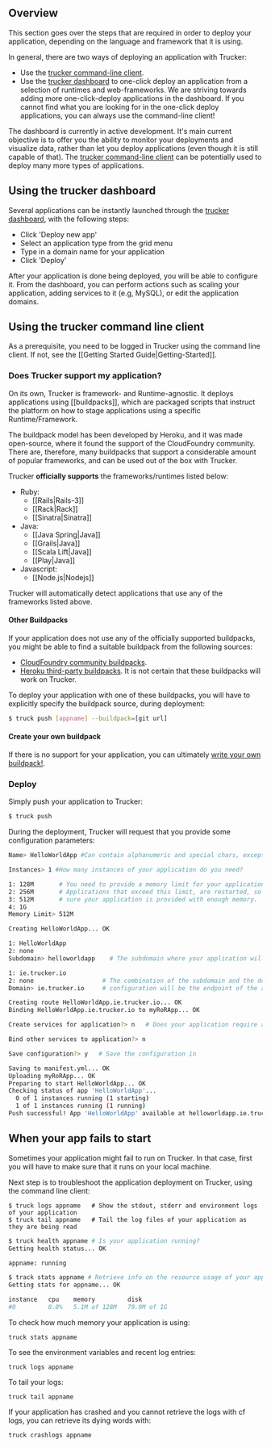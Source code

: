 ## Overview
This section goes over the steps that are required in order to deploy your application, depending on the language and framework that it is using.

In general, there are two ways of deploying an application with Trucker:
* Use the [trucker command-line client].
* Use the [trucker dashboard] to one-click deploy an application from a selection of runtimes and web-frameworks. We are striving towards adding more one-click-deploy applications in the dashboard. If you cannot find what you are looking for in the one-click deploy applications, you can always use the command-line client!
 
The dashboard is currently in active development. It's main current objective is to offer you the ability to monitor your deployments and visualize data, rather than let you deploy applications (even though it is still capable of that). The [trucker command-line client] can be potentially used to deploy many more types of applications.

## Using the trucker dashboard

Several applications can be instantly launched through the [trucker dashboard], with the following steps:
* Click 'Deploy new app'
* Select an application type from the grid menu
* Type in a domain name for your application
* Click 'Deploy'

After your application is done being deployed, you will be able to configure it. From the dashboard, you can perform  actions such as scaling your application, adding services to it (e.g, MySQL), or edit the application domains.

## Using the trucker command line client
As a prerequisite, you need to be logged in Trucker using the command line client. If not, see the [[Getting Started Guide|Getting-Started]].

### Does Trucker support my application?

On its own, Trucker is framework- and Runtime-agnostic. It deploys applications using [[buildpacks]], which are packaged scripts that instruct the platform on how to stage applications using a specific Runtime/Framework. 

The buildpack model has been developed by Heroku, and it was made open-source, where it found the support of the CloudFoundry community. There are, therefore, many buildpacks that support a considerable amount of popular frameworks, and can be used out of the box with Trucker.

Trucker **officially supports** the frameworks/runtimes listed below:

* Ruby: 
  * [[Rails|Rails-3]]
  * [[Rack|Rack]]
  * [[Sinatra|Sinatra]]
* Java:
  * [[Java Spring|Java]] 
  * [[Grails|Java]] 
  * [[Scala Lift|Java]] 
  * [[Play|Java]]
* Javascript: 
  * [[Node.js|Nodejs]]
 
Trucker will automatically detect applications that use any of the frameworks listed above. 

#### Other Buildpacks

If your application does not use any of the officially supported buildpacks, you might be able to find a suitable buildpack from the following sources:
* [CloudFoundry community buildpacks](https://github.com/cloudfoundry-community/cf-docs-contrib/wiki/Buildpacks). 
* [Heroku third-party buildpacks](https://devcenter.heroku.com/articles/third-party-buildpacks). It is not certain that these buildpacks will work on Trucker.

To deploy your application with one of these buildpacks, you will have to explicitly specify the buildpack source, during deployment:
```bash
$ truck push [appname] --buildpack=[git url]
```

#### Create your own buildpack

If there is no support for your application, you can ultimately [write your own buildpack!](https://github.com/cloudfoundry/cf-docs/blob/master/source/docs/using/deploying-apps/custom-buildpacks.html.md). 


### Deploy

Simply push your application to Trucker:
```bash
$ truck push
```

During the deployment, Trucker will request that you provide some configuration parameters:

```bash
Name> HelloWorldApp #Can contain alphanumeric and special chars, except spaces.
```

```bash
Instances> 1 #How many instances of your application do you need?

1: 128M       # You need to provide a memory limit for your application container. 
2: 256M       # Applications that exceed this limit, are restarted, so make  memory.
3: 512M       # sure your application is provided with enough memory.
4: 1G                            
Memory Limit> 512M

Creating HelloWorldApp... OK

1: HelloWorldApp
2: none
Subdomain> helloworldapp    # The subdomain where your application will be available at

1: ie.trucker.io
2: none                   # The combination of the subdomain and the domain 
Domain> ie.trucker.io     # configuration will be the endpoint of the application

Creating route HelloWorldApp.ie.trucker.io... OK
Binding HelloWorldApp.ie.trucker.io to myRoRApp... OK

Create services for application?> n   # Does your application require a service (e.g, MySQL DB)?

Bind other services to application?> n

Save configuration?> y   # Save the configuration in 

Saving to manifest.yml... OK
Uploading myRoRApp... OK
Preparing to start HelloWorldApp... OK
Checking status of app 'HelloWorldApp'...
  0 of 1 instances running (1 starting)
  1 of 1 instances running (1 running)
Push successful! App 'HelloWorldApp' available at helloworldapp.ie.trucker.io
```

## When your app fails to start

Sometimes your application might fail to run on Trucker. In that case, first you will have to make sure that it runs on your local machine.

Next step is to troubleshoot the application deployment on Trucker, using the command line client:
```
$ truck logs appname   # Show the stdout, stderr and environment logs of your application
$ truck tail appname   # Tail the log files of your application as they are being read
```

```bash
$ truck health appname # Is your application running?
Getting health status... OK

appname: running
```

```bash
$ track stats appname # Retrieve info on the resource usage of your app
Getting stats for appname... OK

instance   cpu    memory         disk
#0         0.0%   5.1M of 128M   79.9M of 1G
```

To check how much memory your application is using:

```
truck stats appname
```

To see the environment variables and recent log entries:

```
truck logs appname
```

To tail your logs:

```
truck tail appname
```

If your application has crashed and you cannot retrieve the logs with cf logs, you can retrieve its dying words with:

```
truck crashlogs appname
```


[trucker dashboard]: http://dashboard.ie.trucker.io
[trucker command-line client]: http://rubygems.org/gems/trucker
[1]: http://rubygems.org/gems/trucker